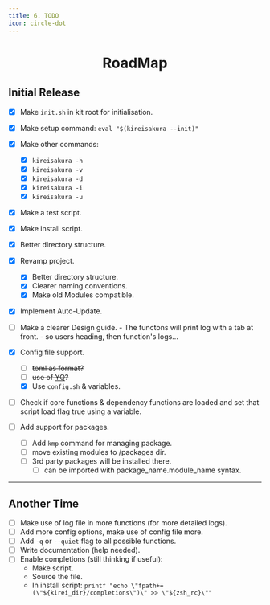 ```yaml
---
title: 6. TODO
icon: circle-dot
---
```

<h1 align="center">RoadMap</h1>

## Initial Release

- [x] Make `init.sh` in kit root for initialisation.

- [x] Make setup command: `eval "$(kireisakura --init)"`

- [x] Make other commands:
    - [x] `kireisakura -h`
    - [x] `kireisakura -v`
    - [x] `kireisakura -d`
    - [x] `kireisakura -i`
    - [x] `kireisakura -u`

- [x] Make a test script.

- [x] Make install script.

- [x] Better directory structure.

- [x] Revamp project.
    - [x] Better directory structure.
    - [x] Clearer naming conventions.
    - [x] Make old Modules compatible.

- [x] Implement Auto-Update.

- [ ] Make a clearer Design guide.
      - The functons will print log with a tab at front.
      - so users heading, then function's logs...

- [x] Config file support.
    - [ ] ~~toml as format?~~
    - [ ] ~~use of [YQ](https://chatgpt.com/share/671ab466-aaf0-8001-ba21-ae748636e88b)?~~
    - [x] Use `config.sh` & variables. 

- [ ] Check if core functions & dependency functions are loaded and set that script load flag true using a variable.

- [ ] Add support for packages.
    - [ ] Add `kmp` command for managing package.
    - [ ] move existing modules to /packages dir.
    - [ ] 3rd party packages will be installed there.
        - [ ] can be imported with package_name.module_name syntax.

----------------------------------------------------------------

## Another Time

- [ ] Make use of log file in more functions (for more detailed logs).
- [ ] Add more config options, make use of config file more.
- [ ] Add `-q` or `--quiet` flag to all possible functions.
- [ ] Write documentation (help needed).
- [ ] Enable completions (still thinking if useful):
    - Make script.
    - Source the file.
    - In install script: `printf "echo \"fpath+=(\"${kirei_dir}/completions\")\" >> \"${zsh_rc}\""`